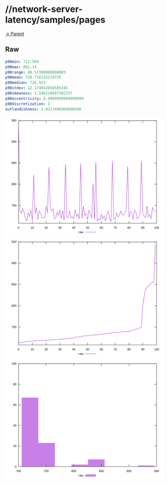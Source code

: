 
# //network-server-latency/samples/pages

[→ Parent](../..)


## Raw


```yaml
p90min: 712.569
p90max: 801.14
p90range: 88.57100000000003
p90mean: 728.716725274725
p90median: 726.923
p90stdev: 12.174042856585345
p90skewness: 2.346210997502757
p90eccentricity: 0.9999999999999999
p90discretization: 1
outlandishness: 1.0317496969806506

```

![PLOT: raw-values](./raw/values.svg)![PLOT: raw-sorted](./raw/sorted.svg)![PLOT: raw-histogram](./raw/histogram.svg)